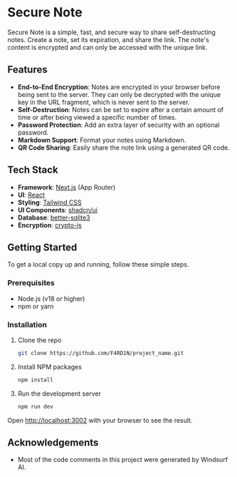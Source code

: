 # Secure Note

Secure Note is a simple, fast, and secure way to share self-destructing notes. Create a note, set its expiration, and share the link. The note's content is encrypted and can only be accessed with the unique link.

## Features

- **End-to-End Encryption**: Notes are encrypted in your browser before being sent to the server. They can only be decrypted with the unique key in the URL fragment, which is never sent to the server.
- **Self-Destruction**: Notes can be set to expire after a certain amount of time or after being viewed a specific number of times.
- **Password Protection**: Add an extra layer of security with an optional password.
- **Markdown Support**: Format your notes using Markdown.
- **QR Code Sharing**: Easily share the note link using a generated QR code.

## Tech Stack

- **Framework**: [Next.js](https://nextjs.org/) (App Router)
- **UI**: [React](https://react.dev/)
- **Styling**: [Tailwind CSS](https://tailwindcss.com/)
- **UI Components**: [shadcn/ui](https://ui.shadcn.com/)
- **Database**: [better-sqlite3](https://github.com/WiseLibs/better-sqlite3)
- **Encryption**: [crypto-js](https://github.com/brix/crypto-js)

## Getting Started

To get a local copy up and running, follow these simple steps.

### Prerequisites

- Node.js (v18 or higher)
- npm or yarn

### Installation

1. Clone the repo
   ```sh
   git clone https://github.com/F4RD1N/project_name.git
   ```
2. Install NPM packages
   ```sh
   npm install
   ```
3. Run the development server
   ```sh
   npm run dev
   ```

Open [http://localhost:3002](http://localhost:3002) with your browser to see the result.

## Acknowledgements

- Most of the code comments in this project were generated by Windsurf AI.
